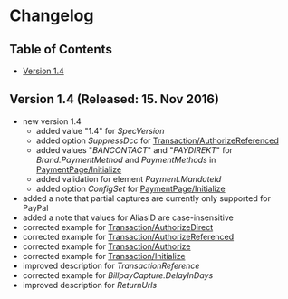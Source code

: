 # Changelog

## Table of Contents

* [Version 1.4](#v14)

## <a name='v14'></a> Version 1.4 (Released: 15. Nov 2016)

* new version 1.4
  * added value "1.4" for _SpecVersion_
  * added option _SuppressDcc_ for [Transaction/AuthorizeReferenced](http://saferpay.github.io/jsonapi/index.html#Payment_v1_Transaction_AuthorizeReferenced)
  * added values "_BANCONTACT_" and "_PAYDIREKT_" for _Brand.PaymentMethod_ and _PaymentMethods_ in [PaymentPage/Initialize](http://saferpay.github.io/jsonapi/index.html#Payment_v1_PaymentPage_Initialize)
  * added validation for element _Payment.MandateId_
  * added option _ConfigSet_ for [PaymentPage/Initialize](http://saferpay.github.io/jsonapi/index.html#Payment_v1_PaymentPage_Initialize)
* added a note that partial captures are currently only supported for PayPal
* added a note that values for AliasID are case-insensitive
* corrected example for [Transaction/AuthorizeDirect](http://saferpay.github.io/jsonapi/index.html#Payment_v1_Transaction_AuthorizeDirect)
* corrected example for [Transaction/AuthorizeReferenced](http://saferpay.github.io/jsonapi/index.html#Payment_v1_Transaction_AuthorizeReferenced)
* corrected example for [Transaction/Authorize](http://saferpay.github.io/jsonapi/index.html#Payment_v1_Transaction_Authorize)
* corrected example for [Transaction/Initialize](http://saferpay.github.io/jsonapi/index.html#Payment_v1_Transaction_Initialize)
* improved description for _TransactionReference_
* corrected example for _BillpayCapture.DelayInDays_
* improved description for _ReturnUrls_
